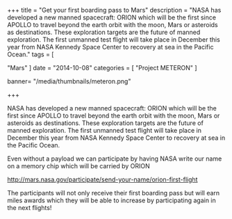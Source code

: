 +++
title = "Get your first boarding pass to Mars"
description = "NASA has developed a new manned spacecraft: ORION which will be the first since APOLLO to travel beyond the earth orbit with the moon, Mars or asteroids as destinations. These exploration targets are the future of manned exploration. The first unmanned test flight will take place in December this year from NASA Kennedy Space Center to recovery at sea in the Pacific Ocean."
tags = [

  "Mars"
]
date = "2014-10-08"
categories = [
   "Project METERON"
]

banner= "/media/thumbnails/meteron.png"


+++

NASA has developed a new manned spacecraft: ORION which will be the first since APOLLO to travel beyond the earth orbit with the moon, Mars or asteroids as destinations. These exploration targets are the future of manned exploration. The first unmanned test flight will take place in December this year from NASA Kennedy Space Center to recovery at sea in the Pacific Ocean.

Even without a payload we can participate by having NASA write our name on a memory chip which will be carried by ORION

http://mars.nasa.gov/participate/send-your-name/orion-first-flight

The participants will not only receive their first boarding pass but will earn miles awards which they will be able to increase by participating again in the next flights!
